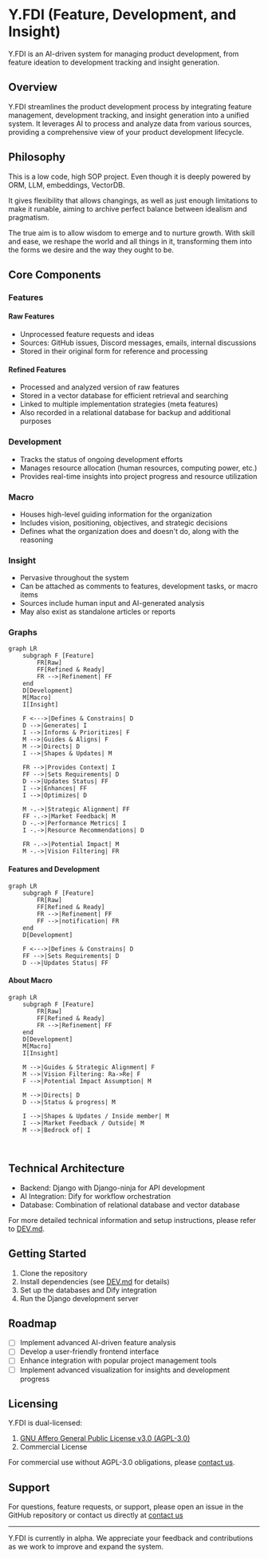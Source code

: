 # Y.FDI (Feature, Development, and Insight)

Y.FDI is an AI-driven system for managing product development, from feature ideation to development tracking and insight generation.

## Overview

Y.FDI streamlines the product development process by integrating feature management, development tracking, and insight generation into a unified system. It leverages AI to process and analyze data from various sources, providing a comprehensive view of your product development lifecycle.

## Philosophy

This is a low code, high SOP project.
Even though it is deeply powered by ORM, LLM, embeddings, VectorDB.

It gives flexibility that allows changings, as well as just enough limitations to make it runable, aiming to archive perfect balance between idealism and pragmatism.

The true aim is to allow wisdom to emerge and to nurture growth. With skill and ease, we reshape the world and all things in it, transforming them into the forms we desire and the way they ought to be.

## Core Components

### Features

#### Raw Features

- Unprocessed feature requests and ideas
- Sources: GitHub issues, Discord messages, emails, internal discussions
- Stored in their original form for reference and processing

#### Refined Features

- Processed and analyzed version of raw features
- Stored in a vector database for efficient retrieval and searching
- Linked to multiple implementation strategies (meta features)
- Also recorded in a relational database for backup and additional purposes

### Development

- Tracks the status of ongoing development efforts
- Manages resource allocation (human resources, computing power, etc.)
- Provides real-time insights into project progress and resource utilization

### Macro

- Houses high-level guiding information for the organization
- Includes vision, positioning, objectives, and strategic decisions
- Defines what the organization does and doesn't do, along with the reasoning

### Insight

- Pervasive throughout the system
- Can be attached as comments to features, development tasks, or macro items
- Sources include human input and AI-generated analysis
- May also exist as standalone articles or reports

### Graphs

```mermaid
graph LR
    subgraph F [Feature]
        FR[Raw]
        FF[Refined & Ready]
        FR -->|Refinement| FF
    end
    D[Development]
    M[Macro]
    I[Insight]

    F <--->|Defines & Constrains| D
    D -->|Generates| I
    I -->|Informs & Prioritizes| F
    M -->|Guides & Aligns| F
    M -->|Directs| D
    I -->|Shapes & Updates| M

    FR -->|Provides Context| I
    FF -->|Sets Requirements| D
    D -->|Updates Status| FF
    I -->|Enhances| FF
    I -->|Optimizes| D

    M -.->|Strategic Alignment| FF
    FF -.->|Market Feedback| M
    D -.->|Performance Metrics| I
    I -.->|Resource Recommendations| D

    FR -.->|Potential Impact| M
    M -.->|Vision Filtering| FR
```

#### Features and Development

```mermaid
graph LR
    subgraph F [Feature]
        FR[Raw]
        FF[Refined & Ready]
        FR -->|Refinement| FF
        FF -->|notification| FR
    end
    D[Development]

    F <--->|Defines & Constrains| D
    FF -->|Sets Requirements| D
    D -->|Updates Status| FF
```

#### About Macro

```mermaid
graph LR
    subgraph F [Feature]
        FR[Raw]
        FF[Refined & Ready]
        FR -->|Refinement| FF
    end
    D[Development]
    M[Macro]
    I[Insight]

    M -->|Guides & Strategic Alignment| F
    M -->|Vision Filtering: Ra->Re| F
    F -->|Potential Impact Assumption| M

    M -->|Directs| D
    D -->|Status & progress| M

    I -->|Shapes & Updates / Inside member| M
    I -->|Market Feedback / Outside| M
    M -->|Bedrock of| I

    
```

## Technical Architecture

- Backend: Django with Django-ninja for API development
- AI Integration: Dify for workflow orchestration
- Database: Combination of relational database and vector database

For more detailed technical information and setup instructions, please refer to [DEV.md](/light/README.dev.light.md).

## Getting Started

1. Clone the repository
2. Install dependencies (see [DEV.md](/light/README.dev.light.md) for details)
3. Set up the databases and Dify integration
4. Run the Django development server

## Roadmap

- [ ] Implement advanced AI-driven feature analysis
- [ ] Develop a user-friendly frontend interface
- [ ] Enhance integration with popular project management tools
- [ ] Implement advanced visualization for insights and development progress

## Licensing

Y.FDI is dual-licensed:

1. [GNU Affero General Public License v3.0 (AGPL-3.0)](LICENSE)
2. Commercial License

For commercial use without AGPL-3.0 obligations, please [contact us](mailto:email@alterxyz.org).

## Support

For questions, feature requests, or support, please open an issue in the GitHub repository or contact us directly at [contact us](mailto:email@alterxyz.org)

---

Y.FDI is currently in alpha. We appreciate your feedback and contributions as we work to improve and expand the system.
